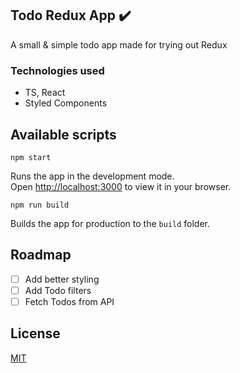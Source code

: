 ## Todo Redux App :heavy_check_mark:

A small & simple todo app made for trying out Redux

### Technologies used

- TS, React
- Styled Components

## Available scripts
`npm start`

Runs the app in the development mode.\
Open [http://localhost:3000](http://localhost:3000) to view it in your browser.

`npm run build`

Builds the app for production to the `build` folder.

## Roadmap

- [ ] Add better styling
- [ ] Add Todo filters
- [ ] Fetch Todos from API

## License
[MIT](https://choosealicense.com/licenses/mit/)
